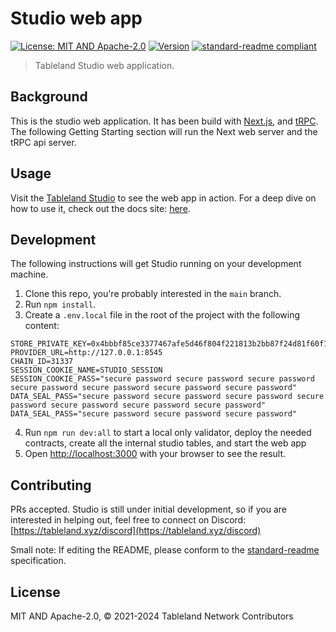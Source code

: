# Studio web app

[![License: MIT AND Apache-2.0](https://img.shields.io/badge/License-MIT%20AND%20Apache--2.0-blue.svg)](./LICENSE)
[![Version](https://img.shields.io/badge/dynamic/json?url=https%3A%2F%2Fraw.githubusercontent.com%2Ftablelandnetwork%2Fstudio%2Fmain%2Fpackages%2Fweb%2Fpackage.json&query=%24.version&label=Version)](./package.json)
[![standard-readme compliant](https://img.shields.io/badge/standard--readme-OK-green.svg)](https://github.com/RichardLitt/standard-readme)

> Tableland Studio web application.

## Background

This is the studio web application. It has been build with [Next.js](https://nextjs.org/), and [tRPC](https://trpc.io/). The following Getting Starting section will run the Next web server and the tRPC api server.

## Usage

Visit the [Tableland Studio](https://studio.tableland.xyz) to see the web app in action. For a deep dive on how to use it, check out the docs site: [here](https://docs.tableland.xyz/studio).

## Development

The following instructions will get Studio running on your development machine.

1. Clone this repo, you're probably interested in the `main` branch.
2. Run `npm install`.
3. Create a `.env.local` file in the root of the project with the following content:

```
STORE_PRIVATE_KEY=0x4bbbf85ce3377467afe5d46f804f221813b2bb87f24d81f60f1fcdbf7cbf4356
PROVIDER_URL=http://127.0.0.1:8545
CHAIN_ID=31337
SESSION_COOKIE_NAME=STUDIO_SESSION
SESSION_COOKIE_PASS="secure password secure password secure password secure password secure password secure password secure password"
DATA_SEAL_PASS="secure password secure password secure password secure password secure password secure password secure password"
DATA_SEAL_PASS="secure password secure password secure password"
```

4. Run `npm run dev:all` to start a local only validator, deploy the needed contracts, create all the internal studio tables, and start the web app
5. Open [http://localhost:3000](http://localhost:3000) with your browser to see the result.

## Contributing

PRs accepted. Studio is still under initial development, so if you are interested in helping out, feel free to connect on Discord:
[https://tableland.xyz/discord](https://tableland.xyz/discord)

Small note: If editing the README, please conform to the
[standard-readme](https://github.com/RichardLitt/standard-readme) specification.

## License

MIT AND Apache-2.0, © 2021-2024 Tableland Network Contributors
